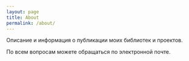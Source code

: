 ```yaml
---
layout: page
title: About
permalink: /about/
---
```


Описание и информация о публикации моих библиотек и проектов.

По всем вопросам можете обращаться по электронной почте.

[ddsurok-organization]: https://github.com/DDSurok
